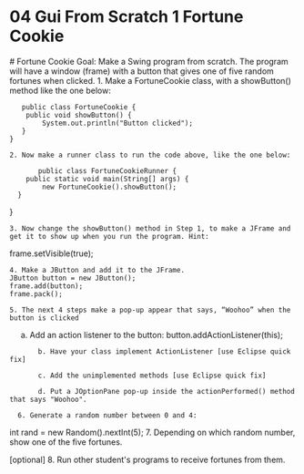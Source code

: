 # 04 Gui From Scratch 1 Fortune Cookie


 <div id="moduleIndex">
  # Fortune Cookie
  Goal: Make a Swing program from scratch.
The program will have a window (frame) with a button that gives one of five random fortunes when clicked.
  1. Make a FortuneCookie class, with a showButton() method like the one below: 

       public class FortuneCookie {
        public void showButton() {
            System.out.println("Button clicked");
       }
    }

    2. Now make a runner class to run the code above, like the one below: 

           public class FortuneCookieRunner {
        public static void main(String[] args) {
            new FortuneCookie().showButton();
      }
   }

    3. Now change the showButton() method in Step 1, to make a JFrame and get it to show up when you run the program. Hint:
   frame.setVisible(true);

    4. Make a JButton and add it to the JFrame.
    JButton button = new JButton();
    frame.add(button);
    frame.pack();

    5. The next 4 steps make a pop-up appear that says, “Woohoo” when the button is clicked

        a. Add an action listener to the button: 
button.addActionListener(this);

           b. Have your class implement ActionListener [use Eclipse quick fix]

           c. Add the unimplemented methods [use Eclipse quick fix]

           d. Put a JOptionPane pop-up inside the actionPerformed() method that says "Woohoo".

      6. Generate a random number between 0 and 4: 
   int rand = new Random().nextInt(5);
7. Depending on which random number, show one of the five fortunes.

[optional] 8. Run other student's programs to receive fortunes from them.
 </div>

